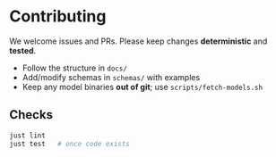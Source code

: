 # Contributing

We welcome issues and PRs. Please keep changes **deterministic** and **tested**.

- Follow the structure in `docs/`
- Add/modify schemas in `schemas/` with examples
- Keep any model binaries **out of git**; use `scripts/fetch-models.sh`

## Checks
```bash
just lint
just test   # once code exists
```
